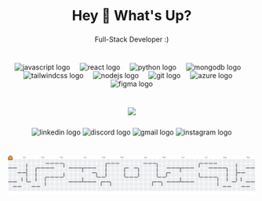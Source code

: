 <br clear="both">

<h1 align="center">Hey 👊 What's Up?</h1>

###

<p align="center">Full-Stack Developer :)</p>

###

<br clear="both">

<div align="center">
  <img src="https://cdn.jsdelivr.net/gh/devicons/devicon/icons/javascript/javascript-original.svg" height="40" alt="javascript logo"  />
  <img width="12" />
  <img src="https://cdn.jsdelivr.net/gh/devicons/devicon/icons/react/react-original.svg" height="40" alt="react logo"  />
  <img width="12" />
  <img src="https://cdn.jsdelivr.net/gh/devicons/devicon/icons/python/python-original.svg" height="40" alt="python logo"  />
  <img width="12" />
  <img src="https://cdn.jsdelivr.net/gh/devicons/devicon/icons/mongodb/mongodb-original.svg" height="40" alt="mongodb logo"  />
  <img width="12" />
  <img src="https://cdn.simpleicons.org/tailwindcss/06B6D4" height="40" alt="tailwindcss logo"  />
  <img width="12" />
  <img src="https://cdn.jsdelivr.net/gh/devicons/devicon/icons/nodejs/nodejs-original.svg" height="40" alt="nodejs logo"  />
  <img width="12" />
  <img src="https://cdn.simpleicons.org/git/F05032" height="40" alt="git logo"  />
  <img width="12" />
  <img src="https://cdn.jsdelivr.net/gh/devicons/devicon/icons/azure/azure-original.svg" height="40" alt="azure logo"  />
  <img width="12" />
  <img src="https://cdn.jsdelivr.net/gh/devicons/devicon/icons/figma/figma-original.svg" height="40" alt="figma logo"  />
</div>

###

<br clear="both">

<div align="center">
  <img height="350" src="https://media1.giphy.com/media/v1.Y2lkPTc5MGI3NjExMXFkMXhjajdieGZ3YnRkMDhrMGpxdjBobnRpM2IyeXpkOTVreGc1OSZlcD12MV9pbnRlcm5hbF9naWZfYnlfaWQmY3Q9Zw/JfLL4CPx0NtvnmkKtR/giphy.gif"  />
</div>

###

<div align="center">
  <img src="https://img.shields.io/static/v1?message=LinkedIn&logo=linkedin&label=&color=0077B5&logoColor=white&labelColor=&style=for-the-badge" height="40" alt="linkedin logo"  />
  <img src="https://img.shields.io/static/v1?message=Discord&logo=discord&label=&color=7289DA&logoColor=white&labelColor=&style=for-the-badge" height="40" alt="discord logo"  />
  <img src="https://img.shields.io/static/v1?message=Gmail&logo=gmail&label=&color=D14836&logoColor=white&labelColor=&style=for-the-badge" height="40" alt="gmail logo"  />
  <img src="https://img.shields.io/static/v1?message=Instagram&logo=instagram&label=&color=E4405F&logoColor=white&labelColor=&style=for-the-badge" height="40" alt="instagram logo"  />
</div>

###

<br clear="both">

<picture>
  <source media="(prefers-color-scheme: dark)" srcset="https://raw.githubusercontent.com/pedrcovre/pedrcovre/output/pacman-contribution-graph-dark.svg">
  <source media="(prefers-color-scheme: light)" srcset="https://raw.githubusercontent.com/pedrcovre/pedrcovre/output/pacman-contribution-graph.svg">
  <img alt="pacman contribution graph" src="https://raw.githubusercontent.com/pedrcovre/pedrcovre/output/pacman-contribution-graph.svg">
</picture>

###
